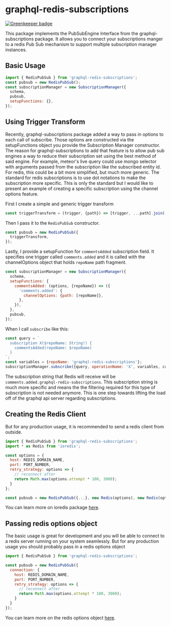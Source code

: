 # graphql-redis-subscriptions

[![Greenkeeper badge](https://badges.greenkeeper.io/davidyaha/graphql-redis-subscriptions.svg)](https://greenkeeper.io/)

This package implements the PubSubEngine Interface from the graphql-subscriptions package. 
It allows you to connect your subscriptions manger to a redis Pub Sub mechanism to support 
multiple subscription manager instances.
   
   
## Basic Usage

```javascript
import { RedisPubSub } from 'graphql-redis-subscriptions';
const pubsub = new RedisPubSub();
const subscriptionManager = new SubscriptionManager({
  schema,
  pubsub,
  setupFunctions: {},
});
```

## Using Trigger Transform

Recently, graphql-subscriptions package added a way to pass in options to each call of subscribe.
Those options are constructed via the setupFunctions object you provide the Subscription Manager constructor.
The reason for graphql-subscriptions to add that feature is to allow pub sub engines a way to reduce their subscription set using the best method of said engine.
For example, meteor's live query could use mongo selector with arguments passed from the subscription like the subscribed entity id.
For redis, this could be a bit more simplified, but much more generic.
The standard for redis subscriptions is to use dot notations to make the subscription more specific.
This is only the standard but I would like to present an example of creating a specific subscription using the channel options feature.

First I create a simple and generic trigger transform 
```javascript
const triggerTransform = (trigger, {path}) => [trigger, ...path].join('.');
```

Then I pass it to the `RedisPubSub` constructor.
```javascript
const pubsub = new RedisPubSub({
  triggerTransform,
});
```
Lastly, I provide a setupFunction for `commentsAdded` subscription field.
It specifies one trigger called `comments.added` and it is called with the channelOptions object that holds `repoName` path fragment.
```javascript
const subscriptionManager = new SubscriptionManager({
  schema,
  setupFunctions: {
    commentsAdded: (options, {repoName}) => ({
      'comments.added': {
        channelOptions: {path: [repoName]},
      },
    }),
  },
  pubsub,
});
```

When I call `subscribe` like this:
```javascript
const query = `
  subscription X($repoName: String!) {
    commentsAdded(repoName: $repoName)
  }
`;
const variables = {repoName: 'graphql-redis-subscriptions'};
subscriptionManager.subscribe({query, operationName: 'X', variables, callback});
```

The subscription string that Redis will receive will be `comments.added.graphql-redis-subscriptions`.
This subscription string is much more specific and means the the filtering required for this type of subscription is not needed anymore.
This is one step towards lifting the load off of the graphql api server regarding subscriptions.

## Creating the Redis Client

But for any production usage, it is recommended to send a redis client from outside.

```javascript
import { RedisPubSub } from 'graphql-redis-subscriptions';
import * as Redis from 'ioredis';

const options = {
  host: REDIS_DOMAIN_NAME,
  port: PORT_NUMBER,
  retry_strategy: options => {
    // reconnect after
    return Math.max(options.attempt * 100, 3000);
  }
};

const pubsub = new RedisPubSub({...}, new Redis(options), new Redis(options));
```

You can learn more on ioredis package [here](https://github.com/luin/ioredis).

## Passing redis options object

The basic usage is great for development and you will be able to connect to a redis server running on your system seamlessly.
But for any production usage you should probably pass in a redis options object
 
```javascript
import { RedisPubSub } from 'graphql-redis-subscriptions';

const pubsub = new RedisPubSub({
  connection: {
    host: REDIS_DOMAIN_NAME,
    port: PORT_NUMBER,
    retry_strategy: options => {
      // reconnect after
      return Math.max(options.attempt * 100, 3000);
    }
  }
});
```

You can learn more on the redis options object [here](https://github.com/luin/ioredis/blob/master/API.md#new_Redis_new).

